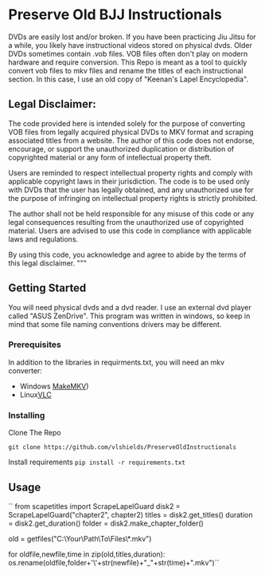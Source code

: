 # Preserve Old BJJ Instructionals

DVDs are easily lost and/or broken. If you have been practicing Jiu Jitsu for a while, you likely have instructional videos stored on physical dvds.
Older DVDs sometimes contain .vob files. VOB files often don't play on modern hardware and require conversion. This Repo is meant as a tool to quickly
convert vob files to mkv files and rename the titles of each instructional section. In this case, I use an old copy of "Keenan's Lapel Encyclopedia".

## Legal Disclaimer:


The code provided here is intended solely for the purpose of converting VOB files from legally acquired physical DVDs to MKV format and scraping associated titles from a website. The author of this code does not endorse, encourage, or support the unauthorized 
duplication or distribution of copyrighted material or any form of intellectual property theft.

Users are reminded to respect intellectual property rights and comply with applicable copyright laws in their jurisdiction. 
The code is to be used only with DVDs that the user has legally obtained, and any unauthorized use for the purpose of infringing on intellectual property rights is strictly prohibited.

The author shall not be held responsible for any misuse of this code or any legal consequences resulting from the unauthorized use of copyrighted material. 
Users are advised to use this code in compliance with applicable laws and regulations.

By using this code, you acknowledge and agree to abide by the terms of this legal disclaimer.
"""


## Getting Started
You will need physical dvds and a dvd reader. I use an external dvd player called "ASUS ZenDrive". This program was written in windows,
so keep in mind that some file naming conventions drivers may be different.

### Prerequisites

In addition to the libraries in requirments.txt, you will need an mkv converter: 
- Windows [MakeMKV](https://www.makemkv.com/))
- Linux[VLC](https://www.videolan.org/)

### Installing

Clone The Repo

``git clone https://github.com/vlshields/PreserveOldInstructionals``

Install requirements 
``pip install -r requirements.txt``
## Usage

``
  from scapetitles import ScrapeLapelGuard
  disk2 = ScrapeLapelGuard("chapter2", chapter2)
  titles = disk2.get_titles()
  duration = disk2.get_duration()
  folder = disk2.make_chapter_folder()
    
  old = getfiles("C:\\Your\\Path\\To\\Files\\*.mkv")
    
  for oldfile,newfile,time in zip(old,titles,duration):
      os.rename(oldfile,folder+'\\'+str(newfile)+"_"+str(time)+".mkv")``



